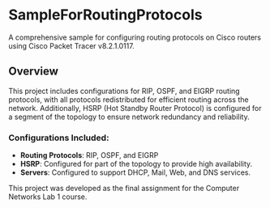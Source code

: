 # SampleForRoutingProtocols

A comprehensive sample for configuring routing protocols on Cisco routers using Cisco Packet Tracer v8.2.1.0117.

## Overview

This project includes configurations for RIP, OSPF, and EIGRP routing protocols, with all protocols redistributed for efficient routing across the network. Additionally, HSRP (Hot Standby Router Protocol) is configured for a segment of the topology to ensure network redundancy and reliability.

### Configurations Included:
- **Routing Protocols**: RIP, OSPF, and EIGRP
- **HSRP**: Configured for part of the topology to provide high availability.
- **Servers**: Configured to support DHCP, Mail, Web, and DNS services.

This project was developed as the final assignment for the Computer Networks Lab 1 course.
